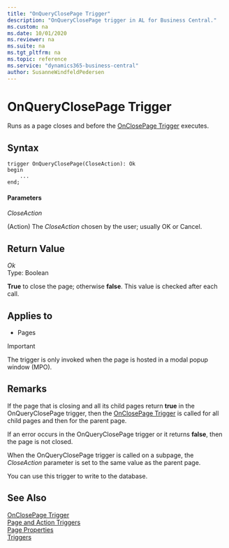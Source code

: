 ```yaml
---
title: "OnQueryClosePage Trigger"
description: "OnQueryClosePage trigger in AL for Business Central."
ms.custom: na
ms.date: 10/01/2020
ms.reviewer: na
ms.suite: na
ms.tgt_pltfrm: na
ms.topic: reference
ms.service: "dynamics365-business-central"
author: SusanneWindfeldPedersen
---
```


# OnQueryClosePage Trigger

Runs as a page closes and before the [OnClosePage Trigger](devenv-OnClosePage-Trigger.md) executes.  

## Syntax  

```AL
trigger OnQueryClosePage(CloseAction): Ok 
begin
    ...
end;
```  

#### Parameters

 *CloseAction*  

 (Action) The *CloseAction* chosen by the user; usually OK or Cancel.  

## Return Value  
 *Ok*  
 Type: Boolean  

 **True** to close the page; otherwise **false**. This value is checked after each  call.  

## Applies to  

- Pages  

<!--NAV  
> [!IMPORTANT]  
>  The OnQueryClosePage trigger is not fully supported by the [!INCLUDE[nav_web](../includes/nav_web_md.md)]. When the page displays in the [!INCLUDE[nav_web](../includes/nav_web_md.md)], the trigger is only invoked when the page is hosted in a modal popup window \(MPO\).  
-->  

> [!IMPORTANT]  
> The trigger is only invoked when the page is hosted in a modal popup window \(MPO\).  

## Remarks

If the page that is closing and all its child pages return **true** in the OnQueryClosePage trigger, then the [OnClosePage Trigger](devenv-onclosepage-trigger.md) is called for all child pages and then for the parent page.  

If an error occurs in the OnQueryClosePage trigger or it returns **false**, then the page is not closed.  

When the OnQueryClosePage trigger is called on a subpage, the *CloseAction* parameter is set to the same value as the parent page.  

You can use this trigger to write to the database.

## See Also  

[OnClosePage Trigger](devenv-onclosepage-trigger.md)  
[Page and Action Triggers](devenv-page-and-action-triggers.md)  
[Page Properties](../properties/devenv-properties.md)  
[Triggers](devenv-triggers.md)